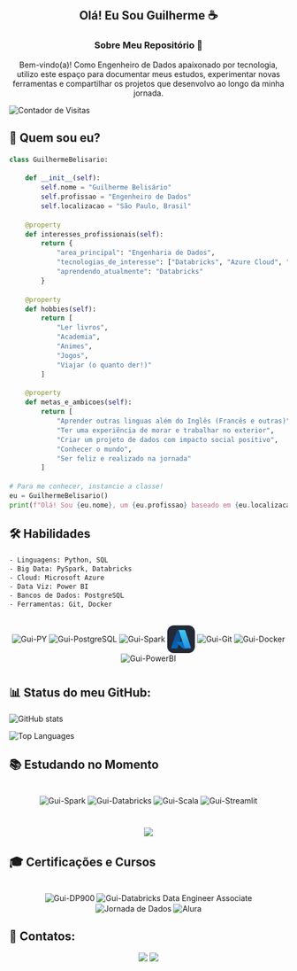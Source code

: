 
<div align="center">

## Olá! Eu Sou Guilherme ☕

###  Sobre Meu Repositório 🚀
  
<p>Bem-vindo(a)! Como Engenheiro de Dados apaixonado por tecnologia, utilizo este espaço para documentar meus estudos, experimentar novas ferramentas e compartilhar os projetos que desenvolvo ao longo da minha jornada.</p>
  
</div>


![Contador de Visitas](https://visitor-badge.laobi.icu/badge?page_id=GuilhermeBelisario.GuilhermeBelisario&left_text=Visitantes)

## 👻 Quem sou eu?

```python
class GuilhermeBelisario:

    def __init__(self):
        self.nome = "Guilherme Belisário"
        self.profissao = "Engenheiro de Dados"
        self.localizacao = "São Paulo, Brasil"
    
    @property
    def interesses_profissionais(self):
        return {
            "area_principal": "Engenharia de Dados",
            "tecnologias_de_interesse": ["Databricks", "Azure Cloud", "Spark"],
            "aprendendo_atualmente": "Databricks"
        }

    @property
    def hobbies(self):
        return [
            "Ler livros",
            "Academia", 
            "Animes", 
            "Jogos",
            "Viajar (o quanto der!)"
        ]

    @property
    def metas_e_ambicoes(self):
        return [
            "Aprender outras linguas além do Inglês (Francês e outras)",
            "Ter uma experiência de morar e trabalhar no exterior",
            "Criar um projeto de dados com impacto social positivo",
            "Conhecer o mundo",
            "Ser feliz e realizado na jornada"
        ]

# Para me conhecer, instancie a classe!
eu = GuilhermeBelisario()
print(f"Olá! Sou {eu.nome}, um {eu.profissao} baseado em {eu.localizacao}.")

```



## 🛠️ Habilidades

```
- Linguagens: Python, SQL
- Big Data: PySpark, Databricks
- Cloud: Microsoft Azure
- Data Viz: Power BI
- Bancos de Dados: PostgreSQL
- Ferramentas: Git, Docker
```

<div align="center" style="display: inline_block"><br>
  <img align="center" alt="Gui-PY" height="50" width="50" src="https://skillicons.dev/icons?i=python">
  <img align="center" alt="Gui-PostgreSQL" height="50" width="50" src="https://skillicons.dev/icons?i=postgresql">
  <img align="center" alt="Gui-Spark" height="50" width="50" src="https://icon.icepanel.io/Technology/svg/Apache-Spark.svg">
  <img align="center" alt="Gui-Azure" height="50" width="50" src="https://raw.githubusercontent.com/tandpfun/skill-icons/65dea6c4eaca7da319e552c09f4cf5a9a8dab2c8/icons/Azure-Dark.svg">
  <img align="center" alt="Gui-Git" height="50" width="50" src="https://skillicons.dev/icons?i=git">
  <img align="center" alt="Gui-Docker" height="50" width="50" src="https://skillicons.dev/icons?i=docker">
  <img align="center" alt="Gui-PowerBI" height="50" width="50" src="https://raw.githubusercontent.com/microsoft/PowerBI-Icons/24f1db8bdfab951c25db591772140d2f4ec5bc1e/SVG/Power-BI.svg">
</div>

#

## 📊 Status do meu GitHub:


![GitHub stats](https://github-readme-stats.vercel.app/api?username=GuilhermeBelisario&show_icons=true&theme=radical&rank_icon=github)


![Top Languages](https://github-readme-stats.vercel.app/api/top-langs?username=GuilhermeBelisario&show_icons=true&locale=en&theme=radical)


 ## 📚 Estudando no Momento

<div align="center" style="display: inline_block"><br>
  <img align="center" alt="Gui-Spark" height="50" width="50" src="https://icon.icepanel.io/Technology/svg/Apache-Spark.svg">
  <img align="center" alt="Gui-Databricks" height="50" width="65" src="https://cdn.freelogovectors.net/wp-content/uploads/2023/04/databrickslogo-freelogovectors.net_.png">
  <img align="center" alt="Gui-Scala" height="50" width="50" src="https://skillicons.dev/icons?i=scala">
  <img align="center" alt="Gui-Streamlit" height="50" width="50" src="https://files.svgcdn.io/logos/streamlit.svg">
</div>

#

<div align="center"> 
 <img  src="https://media.tenor.com/fRwU2Z3GKtgAAAAM/busy-working.gif" width="200px"  />
</div>

## 🎓 Certificações e Cursos

<div align="center" style="display: inline_block"><br>
  <img align="center" title="DP900" alt="Gui-DP900" height="50" width="50" src="https://ensino.fundacaofat.org.br/uploads/2022/07/46937ae970662598b3fb317e56c68a61.png">
  <img align="center" title="Databricks Data Engineer Associate" alt="Gui-Databricks Data Engineer Associate" height="50" width="" src="https://www.databricks.com/sites/default/files/2024-05/associate-badge-de.png?v=1717145547">
  <img align="center" title="Jornada de Dados" alt="Jornada de Dados" height="50" width="50" src="https://media.licdn.com/dms/image/v2/D4E0BAQFK5LaK8NaGIQ/company-logo_200_200/company-logo_200_200/0/1722611059115/jornadadedados_logo?e=2147483647&v=beta&t=P98rFliJ5dLaiMUxtS2o8MvhVfbK85OrXrBWd6XPEzM">
  <img align="center" title="Alura" alt="Alura" height="50" width="50" src="https://s.zst.com.br/prod/cupons/19290-Logo-200x200.png">
</div>


## 📩 Contatos:
<div align="center"> 
  <a href = "mailto: gbo2000@outlook.com"><img src="https://img.shields.io/badge/Microsoft_Outlook-0078D4?style=for-the-badge&logo=microsoft-outlook&logoColor=white" target="_blank"></a>
  <a href="https://www.linkedin.com/in/guilherme-belisario/" target="_blank"><img src="https://img.shields.io/badge/-LinkedIn-%230077B5?style=for-the-badge&logo=linkedin&logoColor=white" target="_blank"></a> 
</div>


